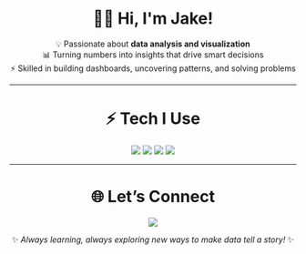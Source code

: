 <div align="center">

# 👨‍💻 Hi, I'm Jake!  

💡 Passionate about **data analysis and visualization**  
📊 Turning numbers into insights that drive smart decisions  
⚡ Skilled in building dashboards, uncovering patterns, and solving problems  

---

# ⚡ Tech I Use  

<p align="center">  
  <img src="https://img.shields.io/badge/Excel-217346?style=for-the-badge&logo=microsoft-excel&logoColor=white"/>  
  <img src="https://img.shields.io/badge/SQL-336791?style=for-the-badge&logo=postgresql&logoColor=white"/>  
  <img src="https://img.shields.io/badge/Python-FFD43B?style=for-the-badge&logo=python&logoColor=darkgreen"/>  
  <img src="https://img.shields.io/badge/Power%20BI-F2C811?style=for-the-badge&logo=powerbi&logoColor=black"/>  
</p>  

---

# 🌐 Let’s Connect  

<p align="center">  
  <a href="https://www.linkedin.com/in/jake-bell-10494473/" target="_blank">  
    <img src="https://img.shields.io/badge/LinkedIn-0A66C2?style=for-the-badge&logo=linkedin&logoColor=white"/>  
  </a>  
</p>  

✨ *Always learning, always exploring new ways to make data tell a story!* ✨  

</div>
